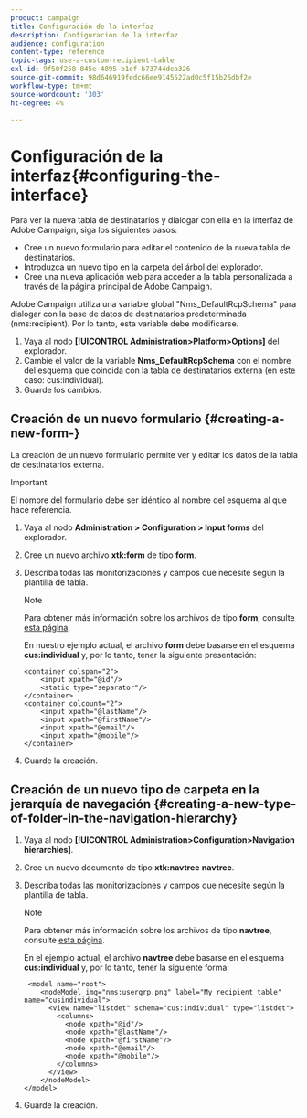 ```yaml
---
product: campaign
title: Configuración de la interfaz
description: Configuración de la interfaz
audience: configuration
content-type: reference
topic-tags: use-a-custom-recipient-table
exl-id: 9f50f258-845e-4895-b1ef-b73744dea326
source-git-commit: 98d646919fedc66ee9145522ad0c5f15b25dbf2e
workflow-type: tm+mt
source-wordcount: '303'
ht-degree: 4%

---
```


# Configuración de la interfaz{#configuring-the-interface}

Para ver la nueva tabla de destinatarios y dialogar con ella en la interfaz de Adobe Campaign, siga los siguientes pasos:

* Cree un nuevo formulario para editar el contenido de la nueva tabla de destinatarios.
* Introduzca un nuevo tipo en la carpeta del árbol del explorador.
* Cree una nueva aplicación web para acceder a la tabla personalizada a través de la página principal de Adobe Campaign.

Adobe Campaign utiliza una variable global &quot;Nms_DefaultRcpSchema&quot; para dialogar con la base de datos de destinatarios predeterminada (nms:recipient). Por lo tanto, esta variable debe modificarse.

1. Vaya al nodo **[!UICONTROL Administration>Platform>Options]** del explorador.
1. Cambie el valor de la variable **Nms_DefaultRcpSchema** con el nombre del esquema que coincida con la tabla de destinatarios externa (en este caso: cus:individual).
1. Guarde los cambios.

## Creación de un nuevo formulario {#creating-a-new-form-}

La creación de un nuevo formulario permite ver y editar los datos de la tabla de destinatarios externa.

>[!IMPORTANT]
>
>El nombre del formulario debe ser idéntico al nombre del esquema al que hace referencia.

1. Vaya al nodo **Administration > Configuration > Input forms** del explorador.
1. Cree un nuevo archivo **xtk:form** de tipo **form**.
1. Describa todas las monitorizaciones y campos que necesite según la plantilla de tabla.

   >[!NOTE]
   >
   >Para obtener más información sobre los archivos de tipo **form**, consulte [esta página](../../configuration/using/identifying-a-form.md).

   En nuestro ejemplo actual, el archivo **form** debe basarse en el esquema **cus:individual** y, por lo tanto, tener la siguiente presentación:

   ```
   <container colspan="2">
       <input xpath="@id"/>
       <static type="separator"/>
   </container>
   <container colcount="2">
       <input xpath="@lastName"/>
       <input xpath="@firstName"/>
       <input xpath="@email"/>
       <input xpath="@mobile"/>
   </container> 
   ```

1. Guarde la creación.

## Creación de un nuevo tipo de carpeta en la jerarquía de navegación {#creating-a-new-type-of-folder-in-the-navigation-hierarchy}

1. Vaya al nodo **[!UICONTROL Administration>Configuration>Navigation hierarchies]**.
1. Cree un nuevo documento de tipo **xtk:navtree** **navtree**.
1. Describa todas las monitorizaciones y campos que necesite según la plantilla de tabla.

   >[!NOTE]
   >
   >Para obtener más información sobre los archivos de tipo **navtree**, consulte [esta página](../../platform/using/adobe-campaign-explorer.md#about-navigation-hierarchy).

   En el ejemplo actual, el archivo **navtree** debe basarse en el esquema **cus:individual** y, por lo tanto, tener la siguiente forma:

   ```
    <model name="root">
       <nodeModel img="nms:usergrp.png" label="My recipient table" name="cusindividual">
         <view name="listdet" schema="cus:individual" type="listdet">
           <columns>
             <node xpath="@id"/>
             <node xpath="@lastName"/>
             <node xpath="@firstName"/>
             <node xpath="@email"/>
             <node xpath="@mobile"/>
           </columns>
         </view>
       </nodeModel>
   </model>
   ```

1. Guarde la creación.
